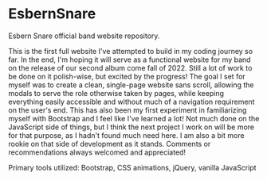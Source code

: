 # EsbernSnare
Esbern Snare official band website repository.

This is the first full website I've attempted to build in my coding journey so far.  In the end, I'm hoping it will serve as a functional website for my band on the release of our second album come fall of 2022.  Still a lot of work to be done on it polish-wise, but excited by the progress!  The goal I set for myself was to create a clean, single-page website sans scroll, allowing the modals to serve the role otherwise taken by pages, while keeping everything easily accessible and without much of a navigation requirement on the user's end.  This has also been my first experiment in familiarizing myself with Bootstrap and I feel like I've learned a lot!  Not much done on the JavaScript side of things, but I think the next project I work on will be more for that purpose, as I hadn't found much need here.  I am also a bit more rookie on that side of development as it stands.  Comments or recommendations always welcomed and appreciated!

Primary tools utilized: Bootstrap, CSS animations, jQuery, vanilla JavaScript
